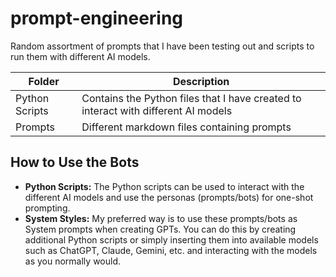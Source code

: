 # prompt-engineering
Random assortment of prompts that I have been testing out and scripts to run them with different AI models.

|Folder| Description|
|----|----|
|Python Scripts| Contains the Python files that I have created to interact with different AI models|
|Prompts| Different markdown files containing prompts|

## How to Use the Bots
- **Python Scripts:** The Python scripts can be used to interact with the different AI models and use the personas (prompts/bots) for one-shot prompting.
- **System Styles:**  My preferred way is to use these prompts/bots as System prompts when creating GPTs. You can do this by creating additional Python scripts or simply inserting them into available models such as ChatGPT, Claude, Gemini, etc. and interacting with the models as you normally would. 
